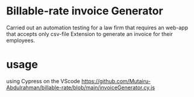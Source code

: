 # Billable-rate invoice Generator

Carried out an automation testing for a law firm that requires an web-app that accepts only csv-file Extension to generate an invoice for their employees.

# usage

using Cypress on the VScode 
https://github.com/Mutairu-Abdulrahman/billable-rate/blob/main/invoiceGenerator.cy.js
